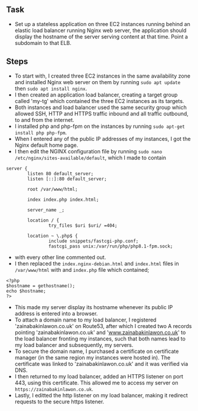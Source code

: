  ## Task 
 - Set up a stateless application on three EC2 instances running behind an elastic load balancer running Nginx web server, the application should display the hostname of the server serving content at that time. Point a subdomain to that ELB. 

## Steps 
- To start with, I created three EC2 instances in the same availability zone and installed Nginx web server on them by running `sudo apt update` then `sudo apt install nginx`. 
- I then created an application load balancer, creating a target group called 'my-tg' which contained the three EC2 instances as its targets. 
- Both instances and load balancer used the same security group which allowed SSH, HTTP and HTTPS traffic inbound and all traffic outbound, to and from the internet. 
- I installed php and php-fpm on the instances by running `sudo apt-get install php php-fpm`. 
- When I entered any of the public IP addresses of my instances, I got the Nginx default home page. 
- I then edit the NGINX configuration file by running `sudo nano /etc/nginx/sites-available/default`, which I made to contain 
```
server {
        listen 80 default_server;
        listen [::]:80 default_server;

        root /var/www/html;

        index index.php index.html;

        server_name _;

        location / {
                try_files $uri $uri/ =404;

        location ~ \.php$ {
                include snippets/fastcgi-php.conf;
                fastcgi_pass unix:/var/run/php/php8.1-fpm.sock; 
```
- with every other line commented out. 
- I then replaced the `index.nginx-debian.html` and `index.html` files in` /var/www/html` with and `index.php` file which contained; 
```
<?php
$hostname = gethostname();
echo $hostname;
?>
```
- This made my server display its hostname whenever its public IP address is entered into a browser. 
- To attach a domain name to my load balancer, I registered 'zainabakinlawon.co.uk' on Route53, after which I created two A records pointing 'zainabakinlawon.co.uk' and 'www.zainabakinlawon.co.uk' to the load balancer fronting my instances, such that both names lead to my load balancer and subsequently, my servers. 
- To secure the domain name, I purchased a certificate on certificate manager (in the same region my instances were hosted in). The certificate was linked to 'zainabakinlawon.co.uk' and it was verified via DNS. 
- I then returned to my load balancer, added an HTTPS listener on port 443, using this certificate. This allowed me to access my server on `https://zainabakinlawon.co.uk`. 
- Lastly, I editted the http listener on my load balancer, making it redirect requests to the secure https listener. 
